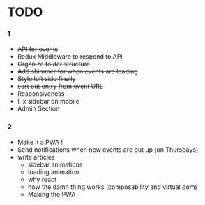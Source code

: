 # TODO

### 1
- ~~API for events~~
- ~~Redux Middleware to respond to API~~
- ~~Organize folder structure~~
- ~~Add shimmer for when events are loading~~
- ~~Style left side finally~~
- ~~sort out entry from event URL~~
- ~~Responsiveness~~
- Fix sidebar on mobile
- Admin Section


### 2

- Make it a PWA !
- Send notifications when new events are put up (on Thursdays)
- write articles
    - sidebar animations
    - loading animation
    - why react
    - how the damn thing works (composability and virtual dom)
    - Making the PWA